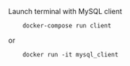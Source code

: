 Launch terminal with MySQL client

        docker-compose run client

or

        docker run -it mysql_client
